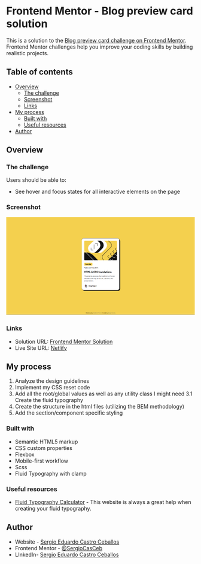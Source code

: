 # Frontend Mentor - Blog preview card solution

This is a solution to the [Blog preview card challenge on Frontend Mentor](https://www.frontendmentor.io/challenges/blog-preview-card-ckPaj01IcS). Frontend Mentor challenges help you improve your coding skills by building realistic projects.

## Table of contents

- [Overview](#overview)
  - [The challenge](#the-challenge)
  - [Screenshot](#screenshot)
  - [Links](#links)
- [My process](#my-process)
  - [Built with](#built-with)
  - [Useful resources](#useful-resources)
- [Author](#author)

## Overview

### The challenge

Users should be able to:

- See hover and focus states for all interactive elements on the page

### Screenshot

![](./assets/images/blog-card-screenshot.png)

### Links

- Solution URL: [Frontend Mentor Solution](https://www.frontendmentor.io/solutions/responsive-blog-card-with-scss-and-fluid-typography-ORcNJRd9nM)
- Live Site URL: [Netlify](https://fm-blog-card-challenge-sergio.netlify.app/)

## My process

1. Analyze the design guidelines
2. Implement my CSS reset code
3. Add all the root/global values as well as any utility class I might need
  3.1 Create the fluid typography
4. Create the structure in the html files (utilizing the BEM methodology)
5. Add the section/component specific styling

### Built with

- Semantic HTML5 markup
- CSS custom properties
- Flexbox
- Mobile-first workflow
- Scss
- Fluid Typography with clamp

### Useful resources

- [Fluid Typography Calculator](https://royalfig.github.io/fluid-typography-calculator/) - This website is always a great help when creating your fluid typography.

## Author

- Website - [Sergio Eduardo Castro Ceballos](https://sergiocas.com/)
- Frontend Mentor - [@SergioCasCeb](https://www.frontendmentor.io/profile/SergioCasCeb)
- LInkedIn- [Sergio Eduardo Castro Ceballos](www.linkedin.com/in/sergio-eduardo-castro-ceballos)